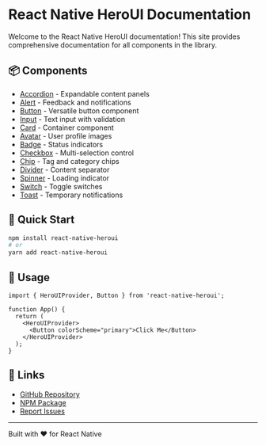 # React Native HeroUI Documentation

Welcome to the React Native HeroUI documentation! This site provides comprehensive documentation for all components in the library.

## 📦 Components

- [Accordion](./components/accordion.html) - Expandable content panels
- [Alert](./components/alert.html) - Feedback and notifications
- [Button](./components/button.html) - Versatile button component
- [Input](./components/input.html) - Text input with validation
- [Card](./components/card.html) - Container component
- [Avatar](./components/avatar.html) - User profile images
- [Badge](./components/badge.html) - Status indicators
- [Checkbox](./components/checkbox.html) - Multi-selection control
- [Chip](./components/chip.html) - Tag and category chips
- [Divider](./components/divider.html) - Content separator
- [Spinner](./components/spinner.html) - Loading indicator
- [Switch](./components/switch.html) - Toggle switches
- [Toast](./components/toast.html) - Temporary notifications

## 🚀 Quick Start

```bash
npm install react-native-heroui
# or
yarn add react-native-heroui
```

## 📖 Usage

```tsx
import { HeroUIProvider, Button } from 'react-native-heroui';

function App() {
  return (
    <HeroUIProvider>
      <Button colorScheme="primary">Click Me</Button>
    </HeroUIProvider>
  );
}
```

## 🔗 Links

- [GitHub Repository](https://github.com/adityakmr7/react-native-heroui)
- [NPM Package](https://www.npmjs.com/package/react-native-heroui)
- [Report Issues](https://github.com/adityakmr7/react-native-heroui/issues)

---

Built with ❤️ for React Native
